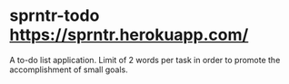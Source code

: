 # sprntr-todo https://sprntr.herokuapp.com/
A to-do list application. Limit of 2 words per task in order to promote the accomplishment of small goals.

